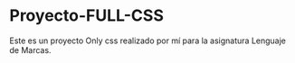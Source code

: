 # Proyecto-FULL-CSS
Este es un proyecto Only css realizado por mí para la asignatura Lenguaje de Marcas.
